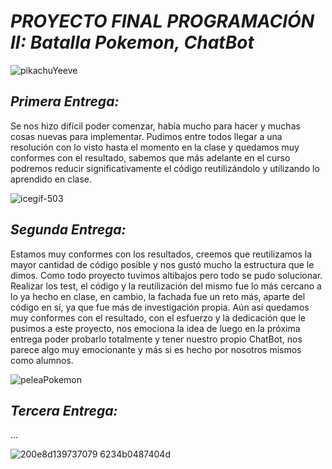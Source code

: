 # *PROYECTO FINAL PROGRAMACIÓN II: Batalla Pokemon, ChatBot*

![pikachuYeeve](https://github.com/user-attachments/assets/835e5659-9fb5-44bd-8775-20dd7c717354)

## *Primera Entrega:*
Se nos hizo difícil poder comenzar, había mucho para hacer y muchas cosas nuevas para implementar. Pudimos entre todos llegar a una resolución con lo visto hasta el momento en la clase y quedamos muy conformes con el resultado, sabemos que más adelante en el curso podremos reducir significativamente el código reutilizándolo y utilizando lo aprendido en clase.


![icegif-503](https://github.com/user-attachments/assets/526a6103-db59-4884-9d5a-938390156f67)


## *Segunda Entrega:*
Estamos muy conformes con los resultados, creemos que reutilizamos la mayor cantidad de código posible y nos gustó mucho la estructura que le dimos. Como todo proyecto tuvimos altibajos pero todo se pudo solucionar. Realizar los test, el código y la reutilización del mismo fue lo más cercano a lo ya hecho en clase, en cambio, la fachada fue un reto más, aparte del código en sí, ya que fue más de investigación propia. Aún así quedamos muy conformes con el resultado, con el esfuerzo y la dedicación que le pusimos a este proyecto, nos emociona la idea de luego en la próxima entrega poder probarlo totalmente y tener nuestro propio ChatBot, nos parece algo muy emocionante y más si es hecho por nosotros mismos como alumnos.

![peleaPokemon](https://github.com/user-attachments/assets/727bd767-d3a7-4696-9e2c-03a6ebc2e564)

## *Tercera Entrega:*
...

![200e8d139737079 6234b0487404d](https://github.com/user-attachments/assets/96cdfa75-0fa2-4970-9e61-3caf8a723f7a)
